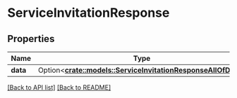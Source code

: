 # ServiceInvitationResponse

## Properties

Name | Type | Description | Notes
------------ | ------------- | ------------- | -------------
**data** | Option<[**crate::models::ServiceInvitationResponseAllOfData**](ServiceInvitationResponseAllOfData.md)> |  | 

[[Back to API list]](../README.md#documentation-for-api-endpoints) [[Back to README]](../README.md)


